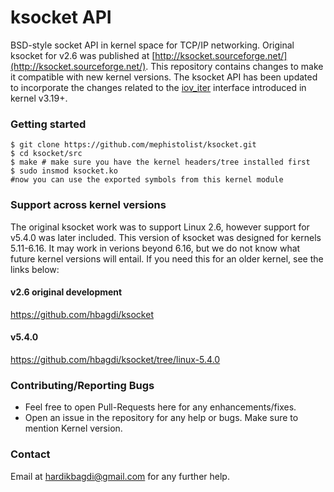 # ksocket API  

BSD-style socket API in kernel space for TCP/IP networking.
Original ksocket for v2.6 was published at [http://ksocket.sourceforge.net/](http://ksocket.sourceforge.net/).
This repository contains changes to make it compatible with new kernel versions.
The ksocket API has been updated to incorporate the changes related to the [iov_iter](https://lwn.net/Articles/625077/) interface introduced in kernel v3.19+.

### Getting started
```
$ git clone https://github.com/mephistolist/ksocket.git
$ cd ksocket/src
$ make # make sure you have the kernel headers/tree installed first
$ sudo insmod ksocket.ko
#now you can use the exported symbols from this kernel module
```

### Support across kernel versions
The original ksocket work was to support Linux 2.6, however support for v5.4.0 was later 
included. This version of ksocket was designed for kernels 5.11-6.16. It may work in verions beyond 6.16, but we do not know what future kernel versions will entail. If you need this for an older kernel, see the links below:

#### v2.6 original development
https://github.com/hbagdi/ksocket

#### v5.4.0
https://github.com/hbagdi/ksocket/tree/linux-5.4.0

### Contributing/Reporting Bugs
- Feel free to open Pull-Requests here for any enhancements/fixes.
- Open an issue in the repository for any help or bugs. Make sure to mention Kernel version.

### Contact
Email at hardikbagdi@gmail.com for any further help.
